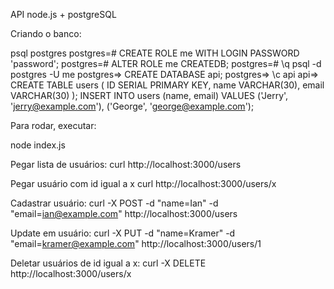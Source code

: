 API node.js + postgreSQL

Criando o banco:

psql postgres
postgres=# CREATE ROLE me WITH LOGIN PASSWORD 'password';
postgres=# ALTER ROLE me CREATEDB;
postgres=# \q
psql -d postgres -U me
postgres=> CREATE DATABASE api;
postgres=> \c api
api=>
CREATE TABLE users (
  ID SERIAL PRIMARY KEY,
  name VARCHAR(30),
  email VARCHAR(30)
);
INSERT INTO users (name, email)
  VALUES ('Jerry', 'jerry@example.com'), ('George', 'george@example.com');


Para rodar, executar:

node index.js

Pegar lista de usuários:
curl http://localhost:3000/users

Pegar usuário com id igual a x
curl http://localhost:3000/users/x

Cadastrar usuário:
curl -X POST -d "name=Ian" -d "email=ian@example.com" http://localhost:3000/users

Update em usuário:
curl -X PUT -d "name=Kramer" -d "email=kramer@example.com" http://localhost:3000/users/1

Deletar usuários de id igual a x:
curl -X DELETE http://localhost:3000/users/x
